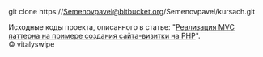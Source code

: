 ﻿git clone https://Semenovpavel@bitbucket.org/Semenovpavel/kursach.git<p>
Исходные коды проекта, описанного в статье: "<a href="http://habrahabr.ru/post/150267/">Реализация MVC паттерна на примере создания сайта-визитки на PHP</a>".
<br/>
&copy; vitalyswipe
</p>
